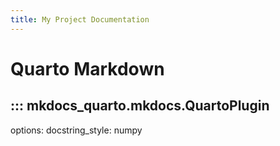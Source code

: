 ```yaml
---
title: My Project Documentation
---
```


# Quarto Markdown

## ::: mkdocs_quarto.mkdocs.QuartoPlugin
   options:
    docstring_style: numpy
